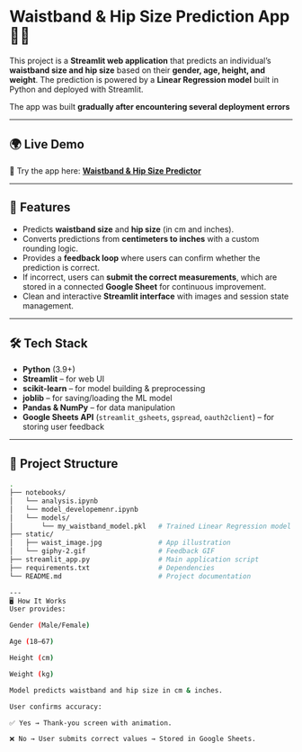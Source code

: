 # Waistband & Hip Size Prediction App 👖✨  

This project is a **Streamlit web application** that predicts an individual’s **waistband size and hip size** based on their **gender, age, height, and weight**. The prediction is powered by a **Linear Regression model** built in Python and deployed with Streamlit.  

The app was built **gradually after encountering several deployment errors**  

---

## 🌍 Live Demo  

🚀 Try the app here: **[Waistband & Hip Size Predictor](https://waistbandapp-ys7vlhzvtfnwpmnvvl3fcq.streamlit.app/)**  

---

## 🚀 Features  
- Predicts **waistband size** and **hip size** (in cm and inches).  
- Converts predictions from **centimeters to inches** with a custom rounding logic.  
- Provides a **feedback loop** where users can confirm whether the prediction is correct.  
- If incorrect, users can **submit the correct measurements**, which are stored in a connected **Google Sheet** for continuous improvement.  
- Clean and interactive **Streamlit interface** with images and session state management.  

---

## 🛠 Tech Stack  
- **Python** (3.9+)  
- **Streamlit** – for web UI  
- **scikit-learn** – for model building & preprocessing  
- **joblib** – for saving/loading the ML model  
- **Pandas & NumPy** – for data manipulation  
- **Google Sheets API** (`streamlit_gsheets`, `gspread`, `oauth2client`) – for storing user feedback  

---

## 📂 Project Structure  
```bash
.
├── notebooks/
│   └── analysis.ipynb
│   └── model_developemenr.ipynb
│   └── models/
│       └── my_waistband_model.pkl   # Trained Linear Regression model
├── static/
│   ├── waist_image.jpg              # App illustration
│   └── giphy-2.gif                  # Feedback GIF
├── streamlit_app.py                 # Main application script
├── requirements.txt                 # Dependencies
└── README.md                        # Project documentation

---
🖥️ How It Works
User provides:

Gender (Male/Female)

Age (18–67)

Height (cm)

Weight (kg)

Model predicts waistband and hip size in cm & inches.

User confirms accuracy:

✅ Yes → Thank-you screen with animation.

❌ No → User submits correct values → Stored in Google Sheets.


